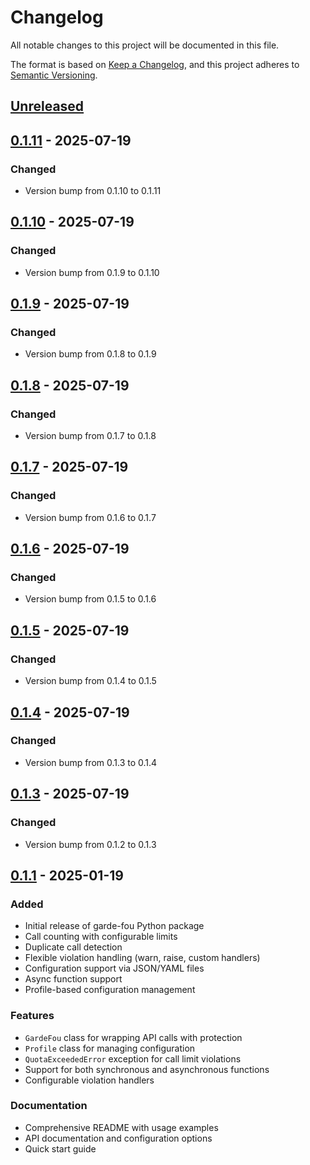 # Changelog

All notable changes to this project will be documented in this file.

The format is based on [Keep a Changelog](https://keepachangelog.com/en/1.0.0/),
and this project adheres to [Semantic Versioning](https://semver.org/spec/v2.0.0.html).

## [Unreleased]

## [0.1.11] - 2025-07-19

### Changed
- Version bump from 0.1.10 to 0.1.11


## [0.1.10] - 2025-07-19

### Changed
- Version bump from 0.1.9 to 0.1.10


## [0.1.9] - 2025-07-19

### Changed
- Version bump from 0.1.8 to 0.1.9


## [0.1.8] - 2025-07-19

### Changed
- Version bump from 0.1.7 to 0.1.8


## [0.1.7] - 2025-07-19

### Changed
- Version bump from 0.1.6 to 0.1.7


## [0.1.6] - 2025-07-19

### Changed
- Version bump from 0.1.5 to 0.1.6


## [0.1.5] - 2025-07-19

### Changed
- Version bump from 0.1.4 to 0.1.5


## [0.1.4] - 2025-07-19

### Changed
- Version bump from 0.1.3 to 0.1.4


## [0.1.3] - 2025-07-19

### Changed
- Version bump from 0.1.2 to 0.1.3


## [0.1.1] - 2025-01-19

### Added
- Initial release of garde-fou Python package
- Call counting with configurable limits
- Duplicate call detection
- Flexible violation handling (warn, raise, custom handlers)
- Configuration support via JSON/YAML files
- Async function support
- Profile-based configuration management

### Features
- `GardeFou` class for wrapping API calls with protection
- `Profile` class for managing configuration
- `QuotaExceededError` exception for call limit violations
- Support for both synchronous and asynchronous functions
- Configurable violation handlers

### Documentation
- Comprehensive README with usage examples
- API documentation and configuration options
- Quick start guide

[Unreleased]: https://github.com/rfievet/garde-fou/compare/v0.1.11...HEAD
[0.1.11]: https://github.com/rfievet/garde-fou/releases/tag/v0.1.11
[0.1.10]: https://github.com/rfievet/garde-fou/releases/tag/v0.1.10
[0.1.9]: https://github.com/rfievet/garde-fou/releases/tag/v0.1.9
[0.1.8]: https://github.com/rfievet/garde-fou/releases/tag/v0.1.8
[0.1.7]: https://github.com/rfievet/garde-fou/releases/tag/v0.1.7
[0.1.6]: https://github.com/rfievet/garde-fou/releases/tag/v0.1.6
[0.1.5]: https://github.com/rfievet/garde-fou/releases/tag/v0.1.5
[0.1.4]: https://github.com/rfievet/garde-fou/releases/tag/v0.1.4
[0.1.3]: https://github.com/rfievet/garde-fou/releases/tag/v0.1.3
[0.1.1]: https://github.com/rfievet/garde-fou/releases/tag/v0.1.1